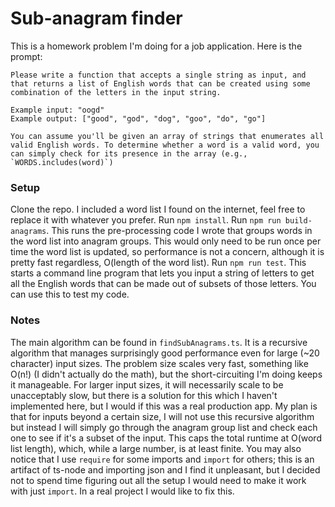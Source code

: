 # Sub-anagram finder

This is a homework problem I'm doing for a job application. Here is the prompt:

```
Please write a function that accepts a single string as input, and that returns a list of English words that can be created using some combination of the letters in the input string.

Example input: "oogd"
Example output: ["good", "god", "dog", "goo", "do", "go"]

You can assume you'll be given an array of strings that enumerates all valid English words. To determine whether a word is a valid word, you can simply check for its presence in the array (e.g., `WORDS.includes(word)`)
```

### Setup

Clone the repo. I included a word list I found on the internet, feel free to replace it with whatever you prefer.
Run `npm install`.
Run `npm run build-anagrams`. This runs the pre-processing code I wrote that groups words in the word list into anagram groups. This would only need to be run once per time the word list is updated, so performance is not a concern, although it is pretty fast regardless, O(length of the word list).
Run `npm run test`. This starts a command line program that lets you input a string of letters to get all the English words that can be made out of subsets of those letters. You can use this to test my code.

### Notes

The main algorithm can be found in `findSubAnagrams.ts`. It is a recursive algorithm that manages surprisingly good performance even for large (~20 character) input sizes. The problem size scales very fast, something like O(n!) (I didn't actually do the math), but the short-circuiting I'm doing keeps it manageable. For larger input sizes, it will necessarily scale to be unacceptably slow, but there is a solution for this which I haven't implemented here, but I would if this was a real production app. My plan is that for inputs beyond a certain size, I will not use this recursive algorithm but instead I will simply go through the anagram group list and check each one to see if it's a subset of the input. This caps the total runtime at O(word list length), which, while a large number, is at least finite.
You may also notice that I use `require` for some imports and `import` for others; this is an artifact of ts-node and importing json and I find it unpleasant, but I decided not to spend time figuring out all the setup I would need to make it work with just `import`. In a real project I would like to fix this.
